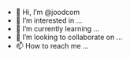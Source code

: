 - 👋 Hi, I’m @joodcom
- 👀 I’m interested in ...
- 🌱 I’m currently learning ...
- 💞️ I’m looking to collaborate on ...
- 📫 How to reach me ...

<!---
joodcom/joodcom is a ✨ special ✨ repository because its `README.md` (this file) appears on your GitHub profile.
You can click the Preview link to take a look at your changes.
--->
